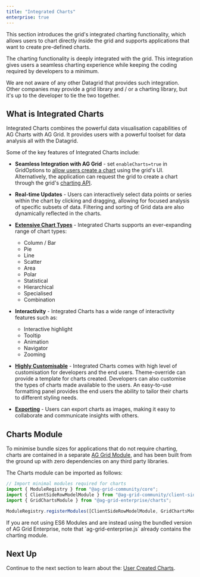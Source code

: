```yaml
---
title: "Integrated Charts"
enterprise: true
---
```


This section introduces the grid's integrated charting functionality, which allows users to chart directly inside the grid and supports applications that want to create pre-defined charts.

The charting functionality is deeply integrated with the grid. This integration gives users a seamless charting experience while keeping the coding required by developers to a minimum.

We are not aware of any other Datagrid that provides such integration. Other companies may provide a grid library and / or a charting library, but it's up to the developer to tie the two together.

## What is Integrated Charts 

Integrated Charts combines the powerful data visualisation capabilities of AG Charts with AG Grid. It provides users with a powerful toolset for data analysis all with the Datagrid.

Some of the key features of Integrated Charts include: 

- **Seamless Integration with AG Grid** - set `enableCharts=true` in GridOptions to [allow users create a chart](/integrated-charts-user-created/) using the grid's UI. Alternatively, the application can request the grid to create a chart through the grid's [charting API](/integrated-charts-application-created/).

- **Real-time Updates** - Users can interactively select data points or series within the chart by clicking and dragging, allowing for focused analysis of specific subsets of data. Filtering and sorting of Grid data are also dynamically reflected in the charts. 

- **[Extensive Chart Types](/integrated-charts-chart-types/)** - Integrated Charts supports an ever-expanding range of chart types:
    - Column / Bar
    - Pie 
    - Line 
    - Scatter
    - Area
    - Polar
    - Statistical
    - Hierarchical 
    - Specialised 
    - Combination 

- **Interactivity** - Integrated Charts has a wide range of interactivity features such as: 
    - Interactive highlight 
    - Tooltip
    - Animation
    - Navigator 
    - Zooming 

- **[Highly Customisable](/integrated-charts-customisation/)** - Integrated Charts comes with high level of customisation for developers and the end users. Theme-override can provide a template for charts created. Developers can also customise the types of charts made available to the users. An easy-to-use formatting panel provides the end users the ability to tailor their charts to different styling needs. 

- **[Exporting](/integrated-charts-api-downloading-image/)** - Users can export charts as images, making it easy to collaborate and communicate insights with others.

## Charts Module

To minimise bundle sizes for applications that do not require charting, charts are contained in a separate [AG Grid Module](/modules/),
and has been built from the ground up with zero dependencies on any third party libraries.
 
The Charts module can be imported as follows:

```ts
// Import minimal modules required for charts
import { ModuleRegistry } from "@ag-grid-community/core";
import { ClientSideRowModelModule } from "@ag-grid-community/client-side-row-model";
import { GridChartsModule } from "@ag-grid-enterprise/charts";

ModuleRegistry.registerModules([ClientSideRowModelModule, GridChartsModule]);
```

<note>
If you are not using ES6 Modules and are instead using the bundled version of AG Grid Enterprise, note that `ag-grid-enterprise.js` already contains the charting module.
</note>

## Next Up

Continue to the next section to learn about the: [User Created Charts](/integrated-charts-user-created/).
